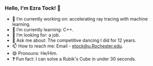 ### Hello, I'm Ezra Tock! 👋

- 🔭 I’m currently working on: accelerating ray tracing with machine learning.
- 🌱 I’m currently learning: C++.
- 🤔 I’m looking for: a job.
- 💬 Ask me about: The competitive dancing I did for 12 years.
- 📫 How to reach me: Email - etock@u.Rochester.edu.
- 😄 Pronouns: He/Him.
- ❓ Fun fact: I can solve a Rubik's Cube in under 30 seconds.
